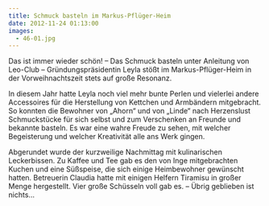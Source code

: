 ```yaml
---
title: Schmuck basteln im Markus-Pflüger-Heim
date: 2012-11-24 01:13:00
images:
  - 46-01.jpg
---
```


Das ist immer wieder schön! – Das Schmuck basteln unter Anleitung von Leo-Club – Gründungspräsidentin Leyla stößt im Markus-Pflüger-Heim in der Vorweihnachtszeit stets auf große Resonanz.

In diesem Jahr hatte Leyla noch viel mehr bunte Perlen und vielerlei andere Accessoires für die Herstellung von Kettchen und Armbändern mitgebracht. So konnten die Bewohner von „Ahorn“ und von „Linde“ nach Herzenslust Schmuckstücke für sich selbst und zum Verschenken an Freunde und bekannte basteln. Es war eine wahre Freude zu sehen, mit welcher Begeisterung und welcher Kreativität alle ans Werk gingen.

Abgerundet wurde der kurzweilige Nachmittag mit kulinarischen Leckerbissen. Zu Kaffee und Tee gab es den von Inge mitgebrachten Kuchen und eine Süßspeise, die sich einige Heimbewohner gewünscht hatten. Betreuerin Claudia hatte mit einigen Helfern Tiramisu in großer Menge hergestellt. Vier große Schüsseln voll gab es. – Übrig geblieben ist nichts…
